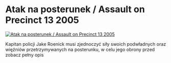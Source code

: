 Atak na posterunek / Assault on Precinct 13 2005 
=============
[![Atak na posterunek / Assault on Precinct 13 2005 ](http://vidos.pl/images/player.gif)](http://vidos.pl/atak-na-posterunek-assault-on-precinct-13-2005)

 Kapitan policji Jake Roenick musi zjednoczyć siły swoich podwładnych oraz więźniów przetrzymywanych na posterunku, w celu jego obrony przed zobacz pełny opis
